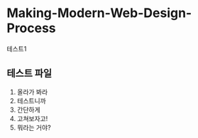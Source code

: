 # Making-Modern-Web-Design-Process
테스트1
## 테스트 파일 ##

1. 올라가 봐라
2. 테스트니까
3. 간단하게 
4. 고쳐보자고!
5. 뭐라는 거야?
